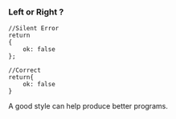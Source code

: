 ### Left or Right ?
	
	//Silent Error
	return 
	{
		ok: false
	};

	//Correct 
	return{
		ok: false
	}

A good style can help produce better programs.

<!--stackedit_data:
eyJoaXN0b3J5IjpbLTU4NjMzOTU3Nl19
-->